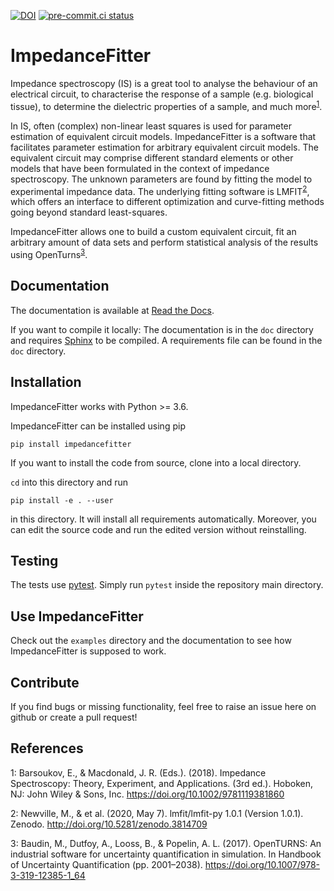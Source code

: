 [![DOI](https://zenodo.org/badge/297969672.svg)](https://zenodo.org/badge/latestdoi/297969672)
[![pre-commit.ci status](https://results.pre-commit.ci/badge/github/j-zimmermann/ImpedanceFitter/master.svg)](https://results.pre-commit.ci/latest/github/j-zimmermann/ImpedanceFitter/master)

ImpedanceFitter
===============

Impedance spectroscopy (IS) is a great tool to analyse the behaviour of an electrical circuit,
to characterise the response of a sample (e.g. biological tissue), to determine the dielectric 
properties of a sample, and much more<sup>[1](#Barsoukov2018)</sup>.

In IS, often (complex) non-linear least squares is used for parameter estimation
of equivalent circuit models.
ImpedanceFitter is a software that facilitates parameter estimation for arbitrary equivalent circuit models.
The equivalent circuit may comprise different standard elements or 
other models that have been formulated in the context of impedance spectroscopy.
The unknown parameters are found by fitting the model to experimental impedance data.
The underlying fitting software is LMFIT<sup>[2](#N2019)</sup>, 
which offers an interface to different optimization and curve-fitting 
methods going beyond standard least-squares.

ImpedanceFitter allows one to build a custom equivalent circuit, fit an arbitrary amount of data sets and 
perform statistical analysis of the results using OpenTurns<sup>[3](#Baudin2017)</sup>.

Documentation
-------------

The documentation is available at [Read the Docs](https://impedancefitter.readthedocs.io/en/v2.0.0/).

If you want to compile it locally:
The documentation is in the `doc`
directory and requires [Sphinx](https://www.sphinx-doc.org/en/master/usage/installation.html)
to be compiled.
A requirements file can be found in the `doc` directory.


Installation
------------

ImpedanceFitter works with Python >= 3.6.

ImpedanceFitter can be installed using pip

```
pip install impedancefitter
```

If you want to install the code from source,
clone into a local directory.

`cd` into this directory and run

```
pip install -e . --user
```

in this directory.
It will install all requirements automatically.
Moreover, you can edit the source code and
run the edited version without reinstalling.

Testing
-------

The tests use [pytest](https://docs.pytest.org/en/latest/).
Simply run `pytest` inside the repository main directory.

Use ImpedanceFitter
-------------------

Check out the `examples` directory and the documentation to see how 
ImpedanceFitter is supposed to work.


Contribute
----------

If you find bugs or missing functionality,
feel free to raise an issue here on github
or create a pull request!

References
----------

<a name="Barsoukov2018">1</a>: Barsoukov, E., & Macdonald, J. R. (Eds.). (2018). Impedance Spectroscopy: Theory, Experiment, and Applications. (3rd ed.). Hoboken, NJ: John Wiley & Sons, Inc. https://doi.org/10.1002/9781119381860

<a name="N2019">2</a>: Newville, M., & et al. (2020, May 7). lmfit/lmfit-py 1.0.1 (Version 1.0.1). Zenodo. http://doi.org/10.5281/zenodo.3814709

<a name="Baudin2017">3</a>: Baudin, M., Dutfoy, A., Looss, B., & Popelin, A. L. (2017). OpenTURNS: An industrial software for uncertainty quantification in simulation. In Handbook of Uncertainty Quantification (pp. 2001–2038). https://doi.org/10.1007/978-3-319-12385-1_64
